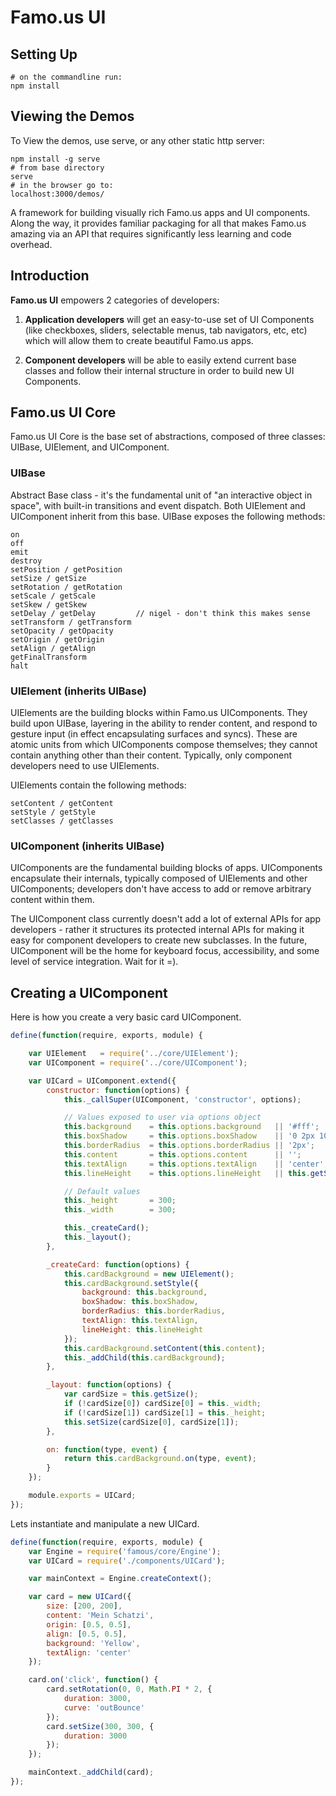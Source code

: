 # Famo.us UI

## Setting Up

```
# on the commandline run:
npm install
```

## Viewing the Demos

To View the demos, use serve, or any other static http server:
```
npm install -g serve
# from base directory
serve
# in the browser go to:
localhost:3000/demos/
```

A framework for building visually rich Famo.us apps and UI components. Along the way, it provides familiar packaging for all that makes Famo.us amazing via an API that requires significantly less learning and code overhead.

## Introduction

**Famo.us UI** empowers 2 categories of developers:

1. **Application developers** will get an easy-to-use set of UI Components (like checkboxes, sliders, selectable menus, tab navigators, etc, etc) which will allow them to create beautiful Famo.us apps.

2. **Component developers** will be able to easily extend current base classes and follow their internal structure in order to build new UI Components.

## Famo.us UI Core

Famo.us UI Core is the base set of abstractions, composed of three classes: UIBase, UIElement, and UIComponent.

### UIBase

Abstract Base class - it's the fundamental unit of "an interactive object in space", with built-in transitions and event dispatch. Both UIElement and UIComponent inherit from this base. UIBase exposes the following methods:

```
on
off
emit
destroy
setPosition / getPosition
setSize / getSize
setRotation / getRotation
setScale / getScale
setSkew / getSkew
setDelay / getDelay         // nigel - don't think this makes sense
setTransform / getTransform
setOpacity / getOpacity
setOrigin / getOrigin
setAlign / getAlign
getFinalTransform
halt
```

### UIElement (inherits UIBase)

UIElements are the building blocks within Famo.us UIComponents. They build upon UIBase, layering in the ability to render content, and respond to gesture input (in effect encapsulating surfaces and syncs). These are atomic units
from which UIComponents compose themselves; they cannot contain anything other than their content. Typically, only component developers need to use UIElements.

UIElements contain the following methods:

```
setContent / getContent
setStyle / getStyle
setClasses / getClasses
```

### UIComponent (inherits UIBase)

UIComponents are the fundamental building blocks of apps. UIComponents encapsulate their internals, typically composed of UIElements and other UIComponents; developers don't have access to add or remove arbitrary content within them.

The UIComponent class currently doesn't add a lot of external APIs for app developers - rather it structures its protected internal APIs for making it easy for component developers to create new subclasses. In the future, UIComponent will be the home for keyboard focus, accessibility, and some level of service integration. Wait for it =).

## Creating a UIComponent

Here is how you create a very basic card UIComponent.

```javascript
define(function(require, exports, module) {

    var UIElement   = require('../core/UIElement');
    var UIComponent = require('../core/UIComponent');

    var UICard = UIComponent.extend({
        constructor: function(options) {
            this._callSuper(UIComponent, 'constructor', options);

            // Values exposed to user via options object
            this.background    = this.options.background   || '#fff';
            this.boxShadow     = this.options.boxShadow    || '0 2px 10px 0 rgba(0, 0, 0, 0.16)'
            this.borderRadius  = this.options.borderRadius || '2px';
            this.content       = this.options.content      || '';
            this.textAlign     = this.options.textAlign    || 'center';
            this.lineHeight    = this.options.lineHeight   || this.getSize()[1] + 'px';

            // Default values
            this._height       = 300;
            this._width        = 300;

            this._createCard();
            this._layout();
        },

        _createCard: function(options) {
            this.cardBackground = new UIElement();
            this.cardBackground.setStyle({
                background: this.background,
                boxShadow: this.boxShadow,
                borderRadius: this.borderRadius,
                textAlign: this.textAlign,
                lineHeight: this.lineHeight
            });
            this.cardBackground.setContent(this.content);
            this._addChild(this.cardBackground);
        },

        _layout: function(options) {
            var cardSize = this.getSize();
            if (!cardSize[0]) cardSize[0] = this._width;
            if (!cardSize[1]) cardSize[1] = this._height;
            this.setSize(cardSize[0], cardSize[1]);
        },

        on: function(type, event) {
            return this.cardBackground.on(type, event);
        }
    });

    module.exports = UICard;
});
```

Lets instantiate and manipulate a new UICard.

```javascript
define(function(require, exports, module) {
    var Engine = require('famous/core/Engine');
    var UICard = require('./components/UICard');

    var mainContext = Engine.createContext();

    var card = new UICard({
        size: [200, 200],
        content: 'Mein Schatzi',
        origin: [0.5, 0.5],
        align: [0.5, 0.5],
        background: 'Yellow',
        textAlign: 'center'
    });

    card.on('click', function() {
        card.setRotation(0, 0, Math.PI * 2, {
            duration: 3000,
            curve: 'outBounce'
        });
        card.setSize(300, 300, {
            duration: 3000
        });
    });

    mainContext._addChild(card);
});
```
